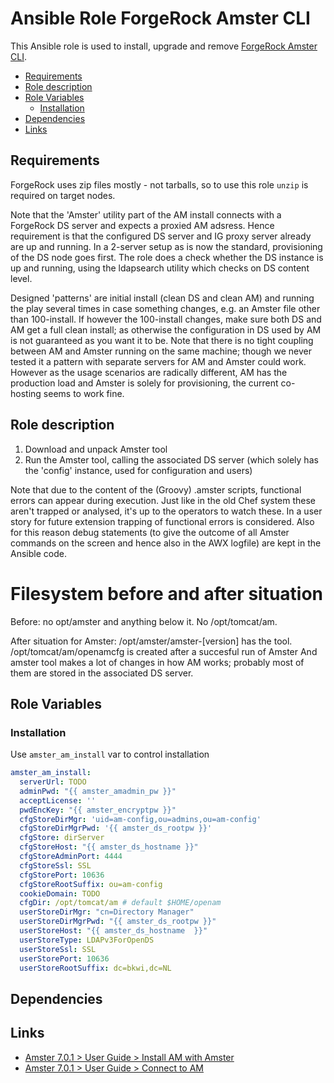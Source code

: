 # Ansible Role ForgeRock Amster CLI

This Ansible role is used to install, upgrade and remove [ForgeRock Amster CLI](https://backstage.forgerock.com/docs/amster/6.5/user-guide/).

<!-- MarkdownTOC levels="2,3" autolink="true" -->

- [Requirements](#requirements)
- [Role description](#role-description)
- [Role Variables](#role-variables)
  - [Installation](#installation)
- [Dependencies](#dependencies)
- [Links](#links)

<!-- /MarkdownTOC -->

## Requirements

ForgeRock uses zip files mostly - not tarballs, so to use this role `unzip` is required on target nodes.

Note that the 'Amster' utility part of the AM install connects with a ForgeRock DS server and expects a proxied AM adsress.
Hence requirement is that the configured DS server and IG proxy server already are up and running. In a 2-server setup as is now the standard, provisioning of the DS node goes first. The role does a check whether the DS instance is up and running, using the ldapsearch utility which checks on DS content level.

Designed 'patterns' are initial install (clean DS and clean AM) and running the play several times in case something changes, e.g. an Amster file other than 100-install. If however the 100-install changes, make sure both DS and AM get a full clean install; as otherwise the configuration in DS used by AM is not guaranteed as you want it to be. Note that there is no tight coupling between AM and Amster running on the same machine; though we never tested it a pattern with separate servers for AM and Amster could work. However as the usage scenarios are radically different, AM has the production load and Amster is solely for provisioning, the current co-hosting seems to work fine.



## Role description

1. Download and unpack Amster tool
2. Run the Amster tool, calling the associated DS server (which solely has the 'config' instance, used for configuration and users)

Note that due to the content of the (Groovy) .amster scripts, functional errors can appear during execution. Just like in the old Chef system these aren't trapped or analysed, it's up to the operators to watch these. In a user story for future extension trapping of functional errors is considered. Also for this reason debug statements (to give the outcome of all Amster commands on the screen and hence also in the AWX logfile) are kept in the Ansible code.

# Filesystem before and after situation
Before: no opt/amster and anything below it. No /opt/tomcat/am.

After situation for Amster:
/opt/amster/amster-[version] has the tool.
/opt/tomcat/am/openamcfg is created after a succesful run of Amster 
And amster tool makes a lot of changes in how AM works; probably most of them are stored in the associated DS server.


## Role Variables

### Installation

Use `amster_am_install` var to control installation

```yaml
amster_am_install:
  serverUrl: TODO
  adminPwd: "{{ amster_amadmin_pw }}"
  acceptLicense: ''
  pwdEncKey: "{{ amster_encryptpw }}"
  cfgStoreDirMgr: 'uid=am-config,ou=admins,ou=am-config'
  cfgStoreDirMgrPwd: '{{ amster_ds_rootpw }}'
  cfgStore: dirServer
  cfgStoreHost: "{{ amster_ds_hostname }}"
  cfgStoreAdminPort: 4444
  cfgStoreSsl: SSL
  cfgStorePort: 10636
  cfgStoreRootSuffix: ou=am-config
  cookieDomain: TODO
  cfgDir: /opt/tomcat/am # default $HOME/openam
  userStoreDirMgr: "cn=Directory Manager"
  userStoreDirMgrPwd: "{{ amster_ds_rootpw }}"
  userStoreHost: "{{ amster_ds_hostname  }}"
  userStoreType: LDAPv3ForOpenDS
  userStoreSsl: SSL
  userStorePort: 10636
  userStoreRootSuffix: dc=bkwi,dc=NL
```

## Dependencies

## Links

* [Amster 7.0.1 > User Guide > Install AM with Amster](https://backstage.forgerock.com/docs/amster/7/user-guide/amster-install-am.html)
* [Amster 7.0.1 > User Guide > Connect to AM](https://backstage.forgerock.com/docs/amster/7/user-guide/amster-connecting.html)

